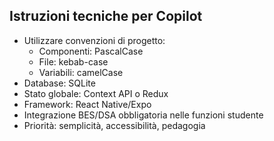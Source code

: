 ## Istruzioni tecniche per Copilot

- Utilizzare convenzioni di progetto:
  - Componenti: PascalCase
  - File: kebab-case
  - Variabili: camelCase
- Database: SQLite
- Stato globale: Context API o Redux
- Framework: React Native/Expo
- Integrazione BES/DSA obbligatoria nelle funzioni studente
- Priorità: semplicità, accessibilità, pedagogia
